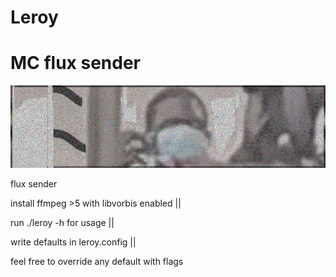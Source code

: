 # Leroy
# MC flux sender

![logo](../stuff/leroy.png)



flux sender


install ffmpeg >5 with libvorbis enabled ||

run ./leroy -h for usage ||

write defaults in leroy.config ||

feel free to override any default with flags


